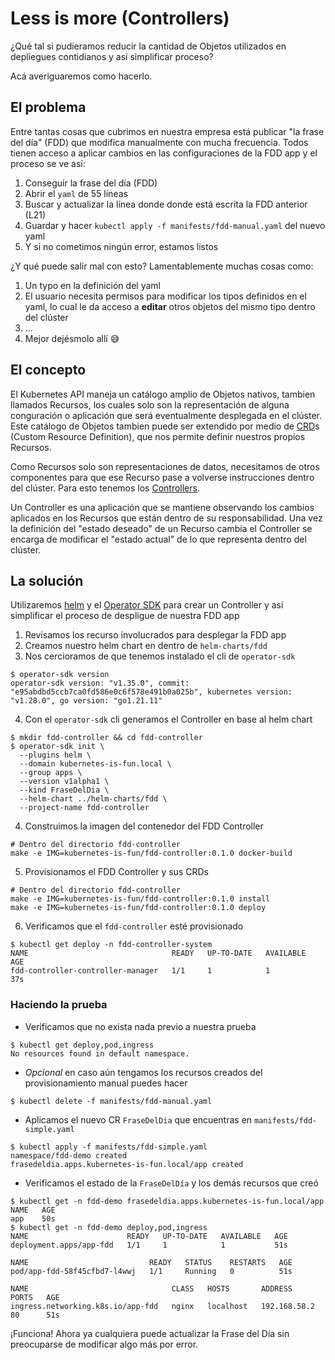# Less is more (Controllers)

¿Qué tal si pudieramos reducir la cantidad de Objetos utilizados en depliegues
contidianos y así simplificar proceso? 

Acá averiguaremos como hacerlo.

## El problema

Entre tantas cosas que cubrimos en nuestra empresa está publicar "la frase del
día" (FDD) que modifica manualmente con mucha frecuencia. Todos tienen acceso a
aplicar cambios en las configuraciones de la FDD app y el proceso se ve así:

1. Conseguir la frase del día (FDD)
2. Abrir el `yaml` de 55 líneas
3. Buscar y actualizar la línea donde donde está escrita la FDD anterior (L21)
4. Guardar y hacer `kubectl apply -f manifests/fdd-manual.yaml` del nuevo yaml
5. Y si no cometimos ningún error, estamos listos

¿Y qué puede salir mal con esto? Lamentablemente muchas cosas como:

1. Un typo en la definición del yaml
2. El usuario necesita permisos para modificar los tipos definidos en el yaml, 
   lo cual le da acceso a **editar** otros objetos del mismo tipo dentro del clúster
3. ...
4. Mejor dejésmolo allí 😅

## El concepto

El Kubernetes API maneja un catálogo amplio de Objetos nativos, tambien llamados
Recursos, los cuales solo son la representación de alguna conguración o
aplicación que será eventualmente desplegada en el clúster. Este catálogo de
Objetos tambien puede ser extendido por medio de
[CRD](https://kubernetes.io/docs/concepts/extend-kubernetes/api-extension/custom-resources/)s
(Custom Resource Definition), que nos permite definir nuestros propios Recursos.

Como Recursos solo son representaciones de datos, necesitamos de otros
componentes para que ese Recurso pase a volverse instrucciones dentro del
clúster. Para esto tenemos los [Controllers](https://kubernetes.io/docs/concepts/architecture/controller/).

Un Controller es una aplicación que se mantiene observando los cambios aplicados
en los Recursos que están dentro de su responsabilidad. Una vez la definición
del "estado deseado" de un Recurso cambia el Controller se encarga de modificar
el "estado actual" de lo que representa dentro del clúster.

## La solución

Utilizaremos [helm](https://helm.sh/) y el
[Operator SDK](https://sdk.operatorframework.io/docs/installation/) para crear
un Controller y así simplificar el proceso de despligue de nuestra FDD app

1. Revisamos los recurso involucrados para desplegar la FDD app
2. Creamos nuestro helm chart en dentro de `helm-charts/fdd`
3. Nos cercioramos de que tenemos instalado el cli de `operator-sdk`

```shell
$ operator-sdk version
operator-sdk version: "v1.35.0", commit: "e95abdbd5ccb7ca0fd586e0c6f578e491b0a025b", kubernetes version: "v1.28.0", go version: "go1.21.11"
```

4. Con el `operator-sdk` cli generamos el Controller en base al helm chart

```shell
$ mkdir fdd-controller && cd fdd-controller
$ operator-sdk init \
  --plugins helm \
  --domain kubernetes-is-fun.local \
  --group apps \
  --version v1alpha1 \
  --kind FraseDelDia \
  --helm-chart ../helm-charts/fdd \
  --project-name fdd-controller
```

4. Construimos la imagen del contenedor del FDD Controller

```shell
# Dentro del directorio fdd-controller
make -e IMG=kubernetes-is-fun/fdd-controller:0.1.0 docker-build
```

5. Provisionamos el FDD Controller y sus CRDs

```shell
# Dentro del directorio fdd-controller
make -e IMG=kubernetes-is-fun/fdd-controller:0.1.0 install
make -e IMG=kubernetes-is-fun/fdd-controller:0.1.0 deploy
```

6. Verificamos que el `fdd-controller` esté provisionado

```shell
$ kubectl get deploy -n fdd-controller-system
NAME                                READY   UP-TO-DATE   AVAILABLE   AGE
fdd-controller-controller-manager   1/1     1            1           37s
```

### Haciendo la prueba

- Verificamos que no exista nada previo a nuestra prueba

```shell
$ kubectl get deploy,pod,ingress
No resources found in default namespace.
```

- _Opcional_ en caso aún tengamos los recursos creados del provisionamiento
  manual puedes hacer

```shell
$ kubectl delete -f manifests/fdd-manual.yaml
```

- Aplicamos el nuevo CR `FraseDelDia` que encuentras en
  `manifests/fdd-simple.yaml`

```shell
$ kubectl apply -f manifests/fdd-simple.yaml
namespace/fdd-demo created
frasedeldia.apps.kubernetes-is-fun.local/app created
```

- Verificamos el estado de la `FraseDelDía` y los demás recursos que creó

```shell
$ kubectl get -n fdd-demo frasedeldia.apps.kubernetes-is-fun.local/app
NAME   AGE
app    50s
$ kubectl get -n fdd-demo deploy,pod,ingress
NAME                      READY   UP-TO-DATE   AVAILABLE   AGE
deployment.apps/app-fdd   1/1     1            1           51s

NAME                           READY   STATUS    RESTARTS   AGE
pod/app-fdd-58f45cfbd7-l4wwj   1/1     Running   0          51s

NAME                                CLASS   HOSTS       ADDRESS        PORTS   AGE
ingress.networking.k8s.io/app-fdd   nginx   localhost   192.168.58.2   80      51s
```

¡Funciona! Ahora ya cualquiera puede actualizar la Frase del Día sin preocuparse
de modificar algo más por error.
